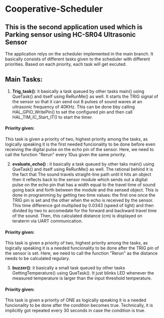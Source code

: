 # Cooperative-Scheduler
## This is the second application used which is Parking sensor using HC-SR04 Ultrasonic Sensor 
The application relys on the scheduler implemented in the main branch. It basically consists of different tasks given to the scheduler with different priorities. Based on each priority, each task will get excuted.

## Main Tasks:
1. **Trig_task()**: it basically a task queued by other tasks main() using QueTask() and itself using ReRunMe() as well. It starts the TRIG signal of the sensor so that it can send out 8 pulses of sound waves at an ultrasonic frequency of 40KHz. This can be done bby calling HAL_GPIO_WritePin() to set the configured pin and then call HAL_TIM_IC_Start_IT() to start the timer.
#### Priority given:
This task is given a priority of two, highest priority among the tasks, as logically speaking it is the first needed funcionality to be done before even 
receiving the digital pulse on the echo pin of the sensor.
Here, we need to call the function "Rerun" every 10us given the same priority.


2. **evaluate_echo()** : it basically a task queued by other taks main() using QueTask() and itself using ReRunMe() as well. The rational behind it is the fact that The sound travels straight-line path until it hits an object then it reflects back to the sensor module which sends out a digital pulse on the echo pin that has a width equal to the travel time of sound going back and forth between the module and the sensed object. This is done in programming by getting two time values: the first one once the TRIG pin is set and the other when the echo is received by the sensor. This time difference got multiplied by 0.0343 (speed of light) and then divided by two to accomedate for the forward and backward travel time of the sound. Then, this calculated distance (cm) is displayed on teraterm via UART communication.  
#### Priority given:
This task is given a priority of two, highest priority among the tasks, as logically speaking it is a needed funcionality to be done after the TRIG pin of the sensor is set.
Here, we need to call the function "Rerun" as the distance needs to be calculated regulary.

3. **buzzer()**: it basically a small task queued by other tasks GettingTemperature() using QueTask(). It just blinks LED whenever the measured temperature is larger than the input threshold temperature. 
#### Priority given:
This task is given a priority of ONE as logically speaking it is a needed funcionality to be done after the condition becomes true. Technically, it is implicitly got repeated every 30 seconds in case the condition is true. 



